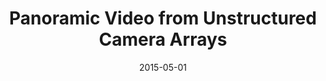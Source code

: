 ---
title: "Panoramic Video from Unstructured Camera Arrays"
collection: publications
permalink: /publication/panoramic
date: 2015-05-01
venue: "Eurographics"
city: "Zurich"
state: "Switzerland"
thumbnail: "panoramic.png"
teaser : panoramic.jpg
authors: "F. Perazzi, A. Sorkine-Hornung, H. Zimmer, P. Kaufmann, O. Wang, S. Watson, M. Gross"
bibtex: panoramic.txt
uri: panoramic.pdf
arxiv:
project: /projects/panoramic_video/index.html
source:
data: /projects/panoramic_video/data.html
video: https://youtu.be/SHu8x2YaQJc
---